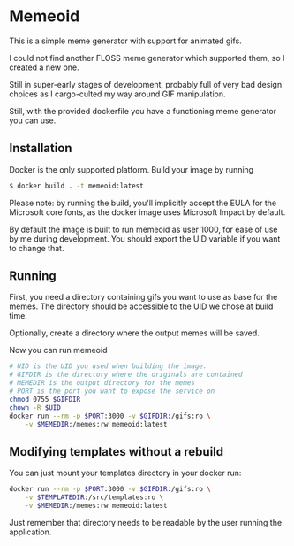 # Memeoid

This is a simple meme generator with support for animated gifs.

I could not find another FLOSS meme generator which supported them, so I created a new one.

Still in super-early stages of development, probably full of very bad design choices as I cargo-culted my way around GIF manipulation.

Still, with the provided dockerfile you have a functioning meme generator you can use.

## Installation

Docker is the only supported platform. Build your image by running
```bash
$ docker build . -t memeoid:latest
```
Please note: by running the build, you'll implicitly accept the EULA for the Microsoft core fonts, as the docker image uses Microsoft Impact by default.

By default the image is built to run memeoid as user 1000, for ease of use by me during development. You should export the UID variable if you want to change that.

## Running

First, you need a directory containing gifs you want to use as base for the memes. The directory should be accessible to the UID we chose at build time. 

Optionally, create a directory where the output memes will be saved.

Now you can run memeoid

```bash
# UID is the UID you used when building the image.
# GIFDIR is the directory where the originals are contained
# MEMEDIR is the output directory for the memes
# PORT is the port you want to expose the service on
chmod 0755 $GIFDIR
chown -R $UID
docker run --rm -p $PORT:3000 -v $GIFDIR:/gifs:ro \
    -v $MEMEDIR:/memes:rw memeoid:latest
```

## Modifying templates without a rebuild
You can just mount your templates directory in your docker run:
```bash
docker run --rm -p $PORT:3000 -v $GIFDIR:/gifs:ro \
    -v $TEMPLATEDIR:/src/templates:ro \
    -v $MEMEDIR:/memes:rw memeoid:latest
```
Just remember that directory needs to be readable by the user running the application.